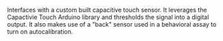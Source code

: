 Interfaces with a custom built capacitive touch sensor. It leverages the Capactivie Touch Arduino library and thresholds the signal into a digital output. It also makes use of a "back" sensor used in a behavioral assay to turn on autocalibration.